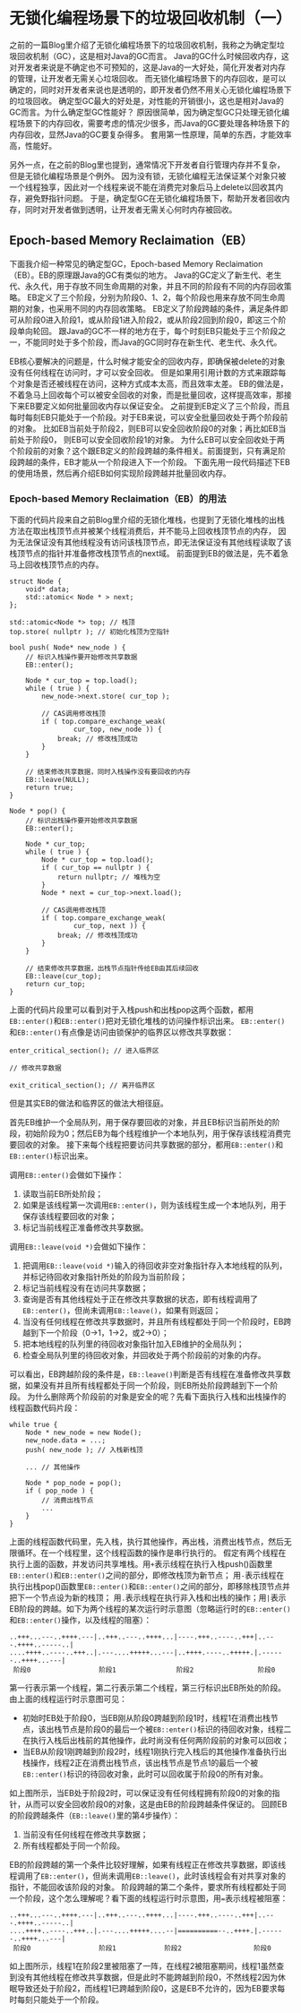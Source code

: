 # 无锁化编程场景下的垃圾回收机制（一）

之前的一篇Blog里介绍了无锁化编程场景下的垃圾回收机制，我称之为确定型垃圾回收机制（GC），这是相对Java的GC而言。
Java的GC什么时候回收内存，这对开发者来说是不确定也不可预知的，这是Java的一大好处，简化开发者对内存的管理，让开发者无需关心垃圾回收。
而无锁化编程场景下的内存回收，是可以确定的，同时对开发者来说也是透明的，即开发者仍然不用关心无锁化编程场景下的垃圾回收。
确定型GC最大的好处是，对性能的开销很小，这也是相对Java的GC而言。为什么确定型GC性能好？
原因很简单，因为确定型GC只处理无锁化编程场景下的内存回收，需要考虑的情况少很多，而Java的GC要处理各种场景下的内存回收，显然Java的GC要复杂得多。
套用第一性原理，简单的东西，才能效率高，性能好。

另外一点，在之前的Blog里也提到，通常情况下开发者自行管理内存并不复杂，但是无锁化编程场景是个例外。
因为没有锁，无锁化编程无法保证某个对象只被一个线程独享，因此对一个线程来说不能在消费完对象后马上delete以回收其内存，避免野指针问题。
于是，确定型GC在无锁化编程场景下，帮助开发者回收内存，同时对开发者做到透明，让开发者无需关心何时内存被回收。

## Epoch-based Memory Reclaimation（EB）

下面我介绍一种常见的确定型GC，Epoch-based Memory Reclaimation（EB）。EB的原理跟Java的GC有类似的地方。
Java的GC定义了新生代、老生代、永久代，用于存放不同生命周期的对象，并且不同的阶段有不同的内存回收策略。
EB定义了三个阶段，分别为阶段0、1、2，每个阶段也用来存放不同生命周期的对象，也采用不同的内存回收策略。
EB定义了阶段跨越的条件，满足条件即可从阶段0进入阶段1，或从阶段1进入阶段2，或从阶段2回到阶段0，即这三个阶段单向轮回。
跟Java的GC不一样的地方在于，每个时刻EB只能处于三个阶段之一，不能同时处于多个阶段，而Java的GC同时存在新生代、老生代、永久代。

EB核心要解决的问题是，什么时候才能安全的回收内存，即确保被delete的对象没有任何线程在访问时，才可以安全回收。
但是如果用引用计数的方式来跟踪每个对象是否还被线程在访问，这种方式成本太高，而且效率太差。
EB的做法是，不着急马上回收每个可以被安全回收的对象，而是批量回收，这样提高效率，那接下来EB要定义如何批量回收内存以保证安全。
之前提到EB定义了三个阶段，而且每时每刻EB只能处于一个阶段。对于EB来说，可以安全批量回收处于两个阶段前的对象。
比如EB当前处于阶段2，则EB可以安全回收阶段0的对象；再比如EB当前处于阶段0， 则EB可以安全回收阶段1的对象。
为什么EB可以安全回收处于两个阶段前的对象？这个跟EB定义的阶段跨越的条件相关。前面提到，只有满足阶段跨越的条件，EB才能从一个阶段进入下一个阶段。
下面先用一段代码描述下EB的使用场景，然后再介绍EB如何实现阶段跨越并批量回收内存。

### Epoch-based Memory Reclaimation（EB）的用法

下面的代码片段来自之前Blog里介绍的无锁化堆栈，也提到了无锁化堆栈的出栈方法在取出栈顶节点并被某个线程消费后，并不能马上回收栈顶节点的内存，
因为无法保证没有其他线程没有访问该栈顶节点，即无法保证没有其他线程读取了该栈顶节点的指针并准备修改栈顶节点的next域。
前面提到EB的做法是，先不着急马上回收栈顶节点的内存。
```
struct Node {
    void* data;
    std::atomic< Node * > next;
};

std::atomic<Node *> top; // 栈顶
top.store( nullptr ); // 初始化栈顶为空指针

bool push( Node* new_node ) {
    // 标识入栈操作要开始修改共享数据
    EB::enter();

    Node * cur_top = top.load();
    while ( true ) {
        new_node->next.store( cur_top );
        
        // CAS调用修改栈顶
        if ( top.compare_exchange_weak(
                cur_top, new_node )) {
            break; // 修改栈顶成功
        }
    }

    // 结束修改共享数据，同时入栈操作没有要回收的内存
    EB::leave(NULL);
    return true;
}

Node * pop() {
    // 标识出栈操作要开始修改共享数据
    EB::enter();

    Node * cur_top;
    while ( true ) {
        Node * cur_top = top.load();
        if ( cur_top == nullptr ) {
            return nullptr; // 堆栈为空
        }
        Node * next = cur_top->next.load();
        
        // CAS调用修改栈顶
        if ( top.compare_exchange_weak(
                cur_top, next )) {
            break; // 修改栈顶成功
        }
    }

    // 结束修改共享数据，出栈节点指针传给EB由其后续回收
    EB::leave(cur_top);
    return cur_top;
}
```
上面的代码片段里可以看到对于入栈push和出栈pop这两个函数，都用`EB::enter()`和`EB::enter()`把对无锁化堆栈的访问操作标识出来。
`EB::enter()`和`EB::enter()`有点像是访问由锁保护的临界区以修改共享数据：
```
enter_critical_section(); // 进入临界区

// 修改共享数据

exit_critical_section(); // 离开临界区
```
但是其实EB的做法和临界区的做法大相径庭。

首先EB维护一个全局队列，用于保存要回收的对象，并且EB标识当前所处的阶段，初始阶段为0；然后EB为每个线程维护一个本地队列，用于保存该线程消费完要回收的对象。
接下来每个线程把要访问共享数据的部分，都用`EB::enter()`和`EB::enter()`标识出来。

调用`EB::enter()`会做如下操作：
1. 读取当前EB所处阶段；
2. 如果是该线程第一次调用`EB::enter()`，则为该线程生成一个本地队列，用于保存该线程要回收的对象；
3. 标记当前线程正准备修改共享数据。

调用`EB::leave(void *)`会做如下操作：
1. 把调用`EB::leave(void *)`输入的待回收非空对象指针存入本地线程的队列，并标记待回收对象指针所处的阶段为当前阶段；
2. 标记当前线程没有在访问共享数据；
3. 查询是否有其他线程处于正在修改共享数据的状态，即有线程调用了`EB::enter()`，但尚未调用`EB::leave()`，如果有则返回；
4. 当没有任何线程在修改共享数据时，并且所有线程都处于同一个阶段时，EB跨越到下一个阶段（0->1，1->2，或2->0）；
4. 把本地线程的队列里的待回收对象指针加入EB维护的全局队列；
5. 检查全局队列里的待回收对象，并回收处于两个阶段前的对象的内存。

可以看出，EB跨越阶段的条件是，`EB::leave()`判断是否有线程在准备修改共享数据，如果没有并且所有线程都处于同一个阶段，则EB所处阶段跨越到下一个阶段。
为什么删除两个阶段前的对象是安全的呢？先看下面执行入栈和出栈操作的线程函数代码片段：
```
while true {
    Node * new_node = new Node();
    new_node.data = ...;
    push( new_node ); // 入栈新栈顶

    ... // 其他操作

    Node * pop_node = pop();
    if ( pop_node ) {
        // 消费出栈节点
        ...
    }
}

```
上面的线程函数代码里，先入栈，执行其他操作，再出栈，消费出栈节点，然后无限循环。在一个线程里，这个线程函数的操作是串行执行的。
假定有两个线程在执行上面的函数，并发访问共享堆栈。用`+`表示线程在执行入栈push()函数里`EB::enter()`和`EB::enter()`之间的部分，即修改栈顶为新节点；
用`-`表示线程在执行出栈pop()函数里`EB::enter()`和`EB::enter()`之间的部分，即移除栈顶节点并把下一个节点设为新的栈顶；
用`.`表示线程在执行非入栈和出栈的操作；用`|`表示EB阶段的跨越。如下为两个线程的某次运行时示意图（忽略运行时的`EB::enter()`和`EB::enter()`操作，以及线程的阻塞）：
```
..+++...---..++++.---|..+++..---..++++...|----.+++..----..+++|..---.++++..-----..|
....++++..----..+++..|.---....+++++...---|..++++.----..+++++.|.------..++++...---|
 阶段0                 阶段1               阶段2                阶段0
```
第一行表示第一个线程，第二行表示第二个线程，第三行标识出EB所处的阶段。
由上面的线程运行时示意图可见：
* 初始时EB处于阶段0，当EB刚从阶段0跨越到阶段1时，线程1在消费出栈节点，该出栈节点是阶段0的最后一个被`EB::enter()`标识的待回收对象，线程二在执行入栈后出栈前的其他操作，此时尚没有任何两阶段前的对象可以回收；
* 当EB从阶段1刚跨越到阶段2时，线程1刚执行完入栈后的其他操作准备执行出栈操作，线程2正在消费出栈节点，该出栈节点是节点1的最后一个被`EB::enter()`标识的待回收对象，此时可以回收属于阶段0的所有对象。

如上图所示，当EB处于阶段2时，可以保证没有任何线程拥有阶段0的对象的指针，从而可以安全回收阶段0的对象，这是由EB的阶段跨越条件保证的。
回顾EB的阶段跨越条件（`EB::leave()`里的第4步操作）：
1. 当前没有任何线程在修改共享数据；
2. 所有线程都处于同一个阶段。

EB的阶段跨越的第一个条件比较好理解，如果有线程正在修改共享数据，即该线程调用了`EB::enter()`，但尚未调用`EB::leave()`，此时该线程会有对共享对象的指针，不能回收该阶段的对象。
阶段跨越的第二个条件，要求所有线程都处于同一个阶段，这个怎么理解呢？看下面的线程运行时示意图，用`=`表示线程被阻塞：
```
..+++...---..++++.---|..+++..---..++++...|----.+++..----..+++|..---.++++..-----..|
....++++..----..+++..|.---....+++++....--|==========--..++++.|.------..++++...---|
 阶段0                 阶段1            阶段2                  阶段0
```
如上图所示，线程1在阶段2里被阻塞了一阵，在线程2被阻塞期间，线程1虽然查到没有其他线程在修改共享数据，但是此时不能跨越到阶段0，不然线程2因为休眠导致还处于阶段2，而线程1已跨越到阶段0，这是EB不允许的，因为EB要求每时每刻只能处于一个阶段。
